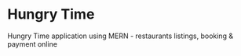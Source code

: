 # Hungry Time
 Hungry Time application using MERN  - restaurants listings, booking & payment online
